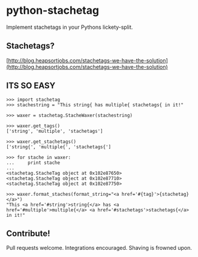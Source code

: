 python-stachetag
================

Implement stachetags in your Pythons lickety-split.

## Stachetags?

[http://blog.heapsortjobs.com/stachetags-we-have-the-solution](http://blog.heapsortjobs.com/stachetags-we-have-the-solution)

## ITS SO EASY

```
>>> import stachetag
>>> stachestring = "This string{ has multiple{ stachetags{ in it!"

>>> waxer = stachetag.StacheWaxer(stachestring)

>>> waxer.get_tags()
['string', 'multiple', 'stachetags']

>>> waxer.get_stachetags()
['string{', 'multiple{', 'stachetags{']

>>> for stache in waxer:
...     print stache
...
<stachetag.StacheTag object at 0x102e87650>
<stachetag.StacheTag object at 0x102e87710>
<stachetag.StacheTag object at 0x102e87750>

>>> waxer.format_staches(format_string="<a href='#{tag}'>{stachetag}</a>")
"This <a href='#string'>string{</a> has <a href='#multiple'>multiple{</a> <a href='#stachetags'>stachetags{</a> in it!"
```

## Contribute!

Pull requests welcome.  Integrations encouraged.  Shaving is frowned upon.
